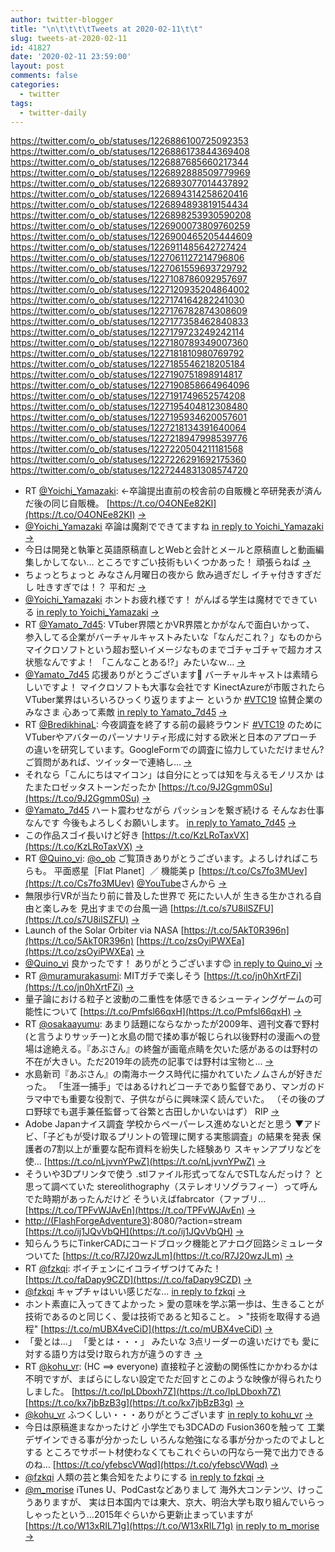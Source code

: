 ```yaml
---
author: twitter-blogger
title: "\n\t\t\t\tTweets at 2020-02-11\t\t"
slug: tweets-at-2020-02-11
id: 41827
date: '2020-02-11 23:59:00'
layout: post
comments: false
categories:
  - twitter
tags:
  - twitter-daily
---
```


https://twitter.com/o_ob/statuses/1226886100725092353 https://twitter.com/o_ob/statuses/1226886173844369408 https://twitter.com/o_ob/statuses/1226887685660217344 https://twitter.com/o_ob/statuses/1226892888509779969 https://twitter.com/o_ob/statuses/1226893077014437892 https://twitter.com/o_ob/statuses/1226894314258620416 https://twitter.com/o_ob/statuses/1226894893819154434 https://twitter.com/o_ob/statuses/1226898253930590208 https://twitter.com/o_ob/statuses/1226900073809760259 https://twitter.com/o_ob/statuses/1226900465205444609 https://twitter.com/o_ob/statuses/1226911485642727424 https://twitter.com/o_ob/statuses/1227061127214796806 https://twitter.com/o_ob/statuses/1227061559693729792 https://twitter.com/o_ob/statuses/1227108786092957697 https://twitter.com/o_ob/statuses/1227120935204864002 https://twitter.com/o_ob/statuses/1227174164282241030 https://twitter.com/o_ob/statuses/1227176782874308609 https://twitter.com/o_ob/statuses/1227177358462840833 https://twitter.com/o_ob/statuses/1227179723249242114 https://twitter.com/o_ob/statuses/1227180789349007360 https://twitter.com/o_ob/statuses/1227181810980769792 https://twitter.com/o_ob/statuses/1227185546218205184 https://twitter.com/o_ob/statuses/1227190751898914817 https://twitter.com/o_ob/statuses/1227190858664964096 https://twitter.com/o_ob/statuses/1227191749652574208 https://twitter.com/o_ob/statuses/1227195404812308480 https://twitter.com/o_ob/statuses/1227195934620057601 https://twitter.com/o_ob/statuses/1227218134391640064 https://twitter.com/o_ob/statuses/1227218947998539776 https://twitter.com/o_ob/statuses/1227220504211181568 https://twitter.com/o_ob/statuses/1227226291692175360 https://twitter.com/o_ob/statuses/1227244831308574720  

*   RT [@Yoichi_Yamazaki](https://twitter.com/Yoichi_Yamazaki): ←卒論提出直前の校舎前の自販機と卒研発表が済んだ後の同じ自販機。 [https://t.co/O4ONEe82KI](https://t.co/O4ONEe82KI) [->](https://twitter.com/o_ob/statuses/1226886100725092353)
*   [@Yoichi_Yamazaki](https://twitter.com/Yoichi_Yamazaki) 卒論は魔剤でできてますね [in reply to Yoichi_Yamazaki](https://twitter.com/Yoichi_Yamazaki/statuses/1226883937332449282) [->](https://twitter.com/o_ob/statuses/1226886173844369408)
*   今日は開発と執筆と英語原稿直しとWebと会計とメールと原稿直しと動画編集しかしてない… ところですごい技術もいくつかあった！ 頑張らねば [->](https://twitter.com/o_ob/statuses/1226887685660217344)
*   ちょっとちょっと みなさん月曜日の夜から 飲み過ぎだし イチャ付きすぎだし 吐きすぎでは！？ 平和だ [->](https://twitter.com/o_ob/statuses/1226892888509779969)
*   [@Yoichi_Yamazaki](https://twitter.com/Yoichi_Yamazaki) ホントお疲れ様です！ がんばる学生は魔材でできている [in reply to Yoichi_Yamazaki](https://twitter.com/Yoichi_Yamazaki/statuses/1226889424106999808) [->](https://twitter.com/o_ob/statuses/1226893077014437892)
*   RT [@Yamato_7d45](https://twitter.com/Yamato_7d45): VTuber界隈とかVR界隈とかがなんで面白いかって、 参入してる企業がバーチャルキャストみたいな「なんだこれ？」なものからマイクロソフトという超お堅いイメージなものまでゴチャゴチャで超カオス状態なんですよ！ 「こんなことある!?」みたいなｗ… [->](https://twitter.com/o_ob/statuses/1226894314258620416)
*   [@Yamato_7d45](https://twitter.com/Yamato_7d45) 応援ありがとうございます📣 バーチャルキャストは素晴らしいですよ！ マイクロソフトも大事な会社です KinectAzureが市販されたらVTuber業界はいろいろひっくり返りますよー というか [#VTC19](https://twitter.com/search?q=%23VTC19&src=hash) 協賛企業のみなさま 心あって素敵 [in reply to Yamato_7d45](https://twitter.com/Yamato_7d45/statuses/1226893411044560896) [->](https://twitter.com/o_ob/statuses/1226894893819154434)
*   RT [@BredikhinaL](https://twitter.com/BredikhinaL): 今夜調査を終了する前の最終ラウンド [#VTC19](https://twitter.com/search?q=%23VTC19&src=hash) のためにVTuberやアバターのパーソナリティ形成に対する欧米と日本のアプローチの違いを研究しています。GoogleFormでの調査に協力していただけません? ご質問があれば、ツイッターで連絡し… [->](https://twitter.com/o_ob/statuses/1226898253930590208)
*   それなら「こんにちはマイコン」は自分にとっては知を与えるモノリスか はたまたロゼッタストーンだったか [https://t.co/9J2Ggmm0Su](https://t.co/9J2Ggmm0Su) [->](https://twitter.com/o_ob/statuses/1226900073809760259)
*   [@Yamato_7d45](https://twitter.com/Yamato_7d45) ハート震わせながら パッションを繋ぎ続ける そんなお仕事なんです 今後もよろしくお願いします。 [in reply to Yamato_7d45](https://twitter.com/Yamato_7d45/statuses/1226898939841921026) [->](https://twitter.com/o_ob/statuses/1226900465205444609)
*   この作品スゴイ長いけど好き [https://t.co/KzLRoTaxVX](https://t.co/KzLRoTaxVX) [->](https://twitter.com/o_ob/statuses/1226911485642727424)
*   RT [@Quino_vi](https://twitter.com/Quino_vi): [@o_ob](https://twitter.com/o_ob) ご覧頂きありがとうございます。よろしければこちらも。 平面惑星［Flat Planet］／ 機能美ｐ [https://t.co/Cs7fo3MUev](https://t.co/Cs7fo3MUev) [@YouTube](https://twitter.com/YouTube)さんから [->](https://twitter.com/o_ob/statuses/1227061127214796806)
*   無限歩行VRが当たり前に普及した世界で 死にたい人が 生きる生かされる自由と楽しみを 見出すまでの台風一過 [https://t.co/s7U8ilSZFU](https://t.co/s7U8ilSZFU) [->](https://twitter.com/o_ob/statuses/1227061559693729792)
*   Launch of the Solar Orbiter via NASA [https://t.co/5AkT0R396n](https://t.co/5AkT0R396n) [https://t.co/zsOyiPWXEa](https://t.co/zsOyiPWXEa) [->](https://twitter.com/o_ob/statuses/1227108786092957697)
*   [@Quino_vi](https://twitter.com/Quino_vi) 良かったです！ ありがとうございます😊 [in reply to Quino_vi](https://twitter.com/Quino_vi/statuses/1227067542876803072) [->](https://twitter.com/o_ob/statuses/1227120935204864002)
*   RT [@muramurakasumi](https://twitter.com/muramurakasumi): MITガチで楽しそう [https://t.co/jn0hXrtFZi](https://t.co/jn0hXrtFZi) [->](https://twitter.com/o_ob/statuses/1227174164282241030)
*   量子論における粒子と波動の二重性を体感できるシューティングゲームの可能性について [https://t.co/Pmfsl66qxH](https://t.co/Pmfsl66qxH) [->](https://twitter.com/o_ob/statuses/1227176782874308609)
*   RT [@osakaayumu](https://twitter.com/osakaayumu): あまり話題にならなかったが2009年、週刊文春で野村(と言うよりサッチー)と水島の間で揉め事が報じられ以後野村の漫画への登場は途絶える。『あぶさん』の終盤が画竜点睛を欠いた感があるのは野村の不在が大きい。ただ2019年の読売の記事では野村は宝物と… [->](https://twitter.com/o_ob/statuses/1227177358462840833)
*   水島新司『あぶさん』の南海ホークス時代に描かれていたノムさんが好きだった。 「生涯一捕手」ではあるけれどコーチであり監督であり、マンガのドラマ中でも重要な役割で、子供ながらに興味深く読んでいた。 （その後のプロ野球でも選手兼任監督って谷繁と古田しかいないはず） RIP [->](https://twitter.com/o_ob/statuses/1227179723249242114)
*   Adobe Japanナイス調査 学校からペーパーレス進めないとだと思う ▼アドビ、「子どもが受け取るプリントの管理に関する実態調査」の結果を発表 保護者の7割以上が重要な配布資料を紛失した経験あり スキャンアプリなどを使… [https://t.co/nLjvvnYPwZ](https://t.co/nLjvvnYPwZ) [->](https://twitter.com/o_ob/statuses/1227180789349007360)
*   そういや3Dプリンタで使う .stlファイル形式ってなんでSTLなんだっけ？ と思って調べていた stereolithography（ステレオリソグラフィー）って呼んでた時期があったんだけど そういえばfabrcator（ファブリ… [https://t.co/TPFvWJAvEn](https://t.co/TPFvWJAvEn) [->](https://twitter.com/o_ob/statuses/1227181810980769792)
*   [http://(FlashForgeAdventure3)](http://(FlashForgeAdventure3)):8080/?action=stream [https://t.co/ij1JQvVbQH](https://t.co/ij1JQvVbQH) [->](https://twitter.com/o_ob/statuses/1227185546218205184)
*   知らんうちにTinkerCADにコードブロック機能とアナログ回路シミュレータついてた [https://t.co/R7J20wzJLm](https://t.co/R7J20wzJLm) [->](https://twitter.com/o_ob/statuses/1227190751898914817)
*   RT [@fzkqi](https://twitter.com/fzkqi): ボイチェンにイコライザつけてみた！ [https://t.co/faDapy9CZD](https://t.co/faDapy9CZD) [->](https://twitter.com/o_ob/statuses/1227190858664964096)
*   [@fzkqi](https://twitter.com/fzkqi) キャプチャはいい感じだな… [in reply to fzkqi](https://twitter.com/fzkqi/statuses/1227190423275241473) [->](https://twitter.com/o_ob/statuses/1227191749652574208)
*   ホント素直に入ってきてよかった > 愛の意味を学ぶ第一歩は、生きることが技術であるのと同じく、愛は技術であると知ること。 > "技術を取得する過程" [https://t.co/mUBX4veCiD](https://t.co/mUBX4veCiD) [->](https://twitter.com/o_ob/statuses/1227195404812308480)
*   「愛とは…」 「愛とは・・・」 みたいな 3点リーダーの違いだけでも 愛に対する語り方は受け取られ方が違うのすき [->](https://twitter.com/o_ob/statuses/1227195934620057601)
*   RT [@kohu_vr](https://twitter.com/kohu_vr): (HC ==> everyone) 直接粒子と波動の関係性にかかわるかは不明ですが、まばらにしない設定でただ回すとこのような映像が得られたりしました。 [https://t.co/IpLDboxh7Z](https://t.co/IpLDboxh7Z) [https://t.co/kx7jbBzB3g](https://t.co/kx7jbBzB3g) [->](https://twitter.com/o_ob/statuses/1227218134391640064)
*   [@kohu_vr](https://twitter.com/kohu_vr) ふつくしい・・・ありがとうございます [in reply to kohu_vr](https://twitter.com/kohu_vr/statuses/1227212345035780097) [->](https://twitter.com/o_ob/statuses/1227218947998539776)
*   今日は原稿進まなかったけど 小学生でも3DCADの Fusion360を触って 工業デザインできる事が分かったし いろんな勉強になる事が分かったのでよしとする ところでサポート材使わなくてもこれぐらいの円なら一発で出力できるのね… [https://t.co/yfebscVWqd](https://t.co/yfebscVWqd) [->](https://twitter.com/o_ob/statuses/1227220504211181568)
*   [@fzkqi](https://twitter.com/fzkqi) 人類の芸と集合知をたよりにする [in reply to fzkqi](https://twitter.com/fzkqi/statuses/1227224705825832961) [->](https://twitter.com/o_ob/statuses/1227226291692175360)
*   [@m_morise](https://twitter.com/m_morise) iTunes U、PodCastなどありまして 海外大コンテンツ、けっこうありますが、 実は日本国内では東大、京大、明治大学も取り組んでいらっしゃったという…2015年ぐらいから更新止まっていますが [https://t.co/W13xRIL71g](https://t.co/W13xRIL71g) [in reply to m_morise](https://twitter.com/m_morise/statuses/1227243252614516736) [->](https://twitter.com/o_ob/statuses/1227244831308574720)